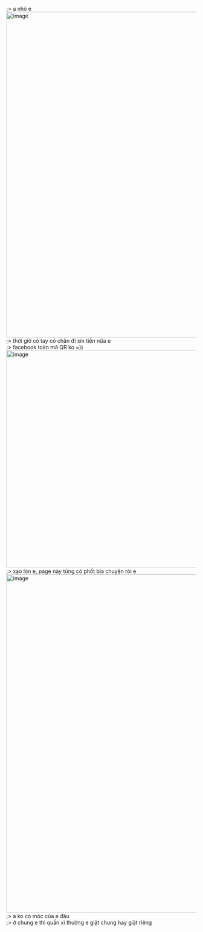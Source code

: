 ;> a nhô e<br>
<img width="1086" height="862" alt="image" src="https://github.com/user-attachments/assets/c4ef7621-30e4-48c3-ad16-648677094854" /><br>
;> thời giờ có tay có chân đi xin tiền nữa e<br>
;> facebook toàn mã QR ko =))<br>
<img width="1033" height="576" alt="image" src="https://github.com/user-attachments/assets/2797b361-92ce-4cbc-8f8a-8dd92e5ea2d9" /><br>
;> xạo lòn e, page này từng có phốt bịa chuyện ròi e<br>
<img width="923" height="896" alt="image" src="https://github.com/user-attachments/assets/5284c2d4-af06-4bde-8e68-336267ee72a4" /><br>
;> a ko có móc của e đâu<br>
;> ở chung e thì quần xì thường e giặt chung hay giặt riêng
